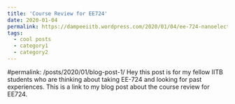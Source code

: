 ```yaml
---
title: 'Course Review for EE724'
date: 2020-01-04
permalink: https://dampeeiitb.wordpress.com/2020/01/04/ee-724-nanoelectronics/
tags:
  - cool posts
  - category1
  - category2
---
```

#permalink: /posts/2020/01/blog-post-1/
Hey this post is for my fellow IITB students who are thinking about taking EE-724 and looking for past experiences. This is a link to my blog post about the course review for EE724.
